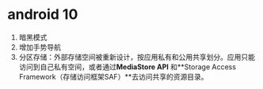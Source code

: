 # android 10
1. 暗黑模式
2. 增加手势导航 
3. 分区存储：外部存储空间被重新设计，按应用私有和公用共享划分。应用只能访问到自己私有空间，或者通过**MediaStore API** 和**Storage Access Framework（存储访问框架SAF）**去访问共享的资源目录。